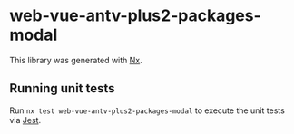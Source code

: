 # web-vue-antv-plus2-packages-modal

This library was generated with [Nx](https://nx.dev).

## Running unit tests

Run `nx test web-vue-antv-plus2-packages-modal` to execute the unit tests via [Jest](https://jestjs.io).
